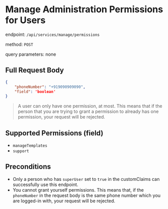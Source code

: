 # Manage Administration Permissions for Users

endpoint: `/api/services/manage/permissions`

method: `POST`

query parameters: none

## Full Request Body

```json
{
    "phoneNumber": "+919090909090",
    "field": 'boolean'
}
```

> A user can only have one permission, at most. This means that if the person that you are trying to grant a permission to already has one permission, your request will be rejected.

## Supported Permissions (field)

* `manageTemplates`
* `support`

## Preconditions

* Only a person who has `superUser` set  to `true` in the customClaims can successfully use this endpoint.
* You cannot grant yourself permissions. This means that, if the `phoneNumber` in the request body is the same phone number which you are logged-in with, your request will be rejected.
